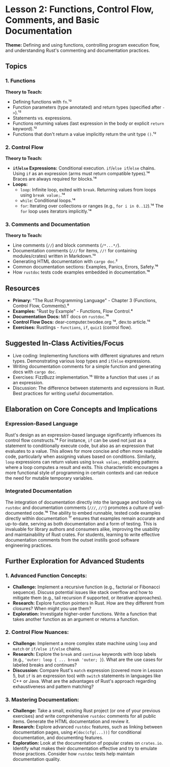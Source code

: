 # Lesson 2: Functions, Control Flow, Comments, and Basic Documentation

**Theme:** Defining and using functions, controlling program execution flow, and understanding Rust's commenting and documentation practices.

## Topics

### 1. Functions

**Theory to Teach:**

- Defining functions with `fn`.¹²
- Function parameters (type annotated) and return types (specified after `->`).¹²
- Statements vs. expressions.
- Functions returning values (last expression in the body or explicit `return` keyword).¹²
- Functions that don't return a value implicitly return the unit type `()`.¹²

### 2. Control Flow

**Theory to Teach:**

- **`if`/`else` Expressions:** Conditional execution. `if`/`else if`/`else` chains. Using `if` as an expression (arms must return compatible types).¹⁴ Braces are always required for blocks.¹⁴
- **Loops:**
  - `loop`: Infinite loop, exited with `break`. Returning values from loops using `break value;`.¹⁴
  - `while`: Conditional loops.¹⁴
  - `for`: Iterating over collections or ranges (e.g., `for i in 0..12`).¹⁴ The `for` loop uses iterators implicitly.¹⁴

### 3. Comments and Documentation

**Theory to Teach:**

- Line comments (`//`) and block comments (`/*...*/`).
- Documentation comments (`///` for items, `//!` for containing modules/crates) written in Markdown.¹³
- Generating HTML documentation with `cargo doc`.²
- Common documentation sections: Examples, Panics, Errors, Safety.¹⁶
- How `rustdoc` tests code examples embedded in documentation.¹⁶

## Resources

- **Primary:** "The Rust Programming Language" - Chapter 3 (Functions, Control Flow, Comments).⁸
- **Examples:** "Rust by Example" - Functions, Flow Control.⁴
- **Documentation Docs:** MIT docs on `rustdoc`.¹⁶
- **Control Flow Docs:** dear-computer.twodee.org ¹⁴, dev.to article.¹⁵
- **Exercises:** Rustlings - `functions`, `if`, `quiz1` (control flow).

## Suggested In-Class Activities/Focus

- Live coding: Implementing functions with different signatures and return types. Demonstrating various loop types and `if`/`else` expressions.
- Writing documentation comments for a simple function and generating docs with `cargo doc`.
- Exercises: FizzBuzz implementation.¹⁵ Write a function that uses `if` as an expression.
- Discussion: The difference between statements and expressions in Rust. Best practices for writing useful documentation.

## Elaboration on Core Concepts and Implications

### Expression-Based Language

Rust's design as an expression-based language significantly influences its control flow constructs.¹⁴ For instance, `if` can be used not just as a statement to conditionally execute code, but also as an expression that evaluates to a value. This allows for more concise and often more readable code, particularly when assigning values based on conditions. Similarly, `loop` expressions can return values using `break value;`, enabling patterns where a loop computes a result and exits. This characteristic encourages a more functional style of programming in certain contexts and can reduce the need for mutable temporary variables.

### Integrated Documentation

The integration of documentation directly into the language and tooling via `rustdoc` and documentation comments (`///`, `//!`) promotes a culture of well-documented code.¹⁶ The ability to embed runnable, tested code examples directly within documentation ¹⁷ ensures that examples remain accurate and up-to-date, serving as both documentation and a form of testing. This is invaluable for library authors and consumers alike, improving the usability and maintainability of Rust crates. For students, learning to write effective documentation comments from the outset instills good software engineering practices.

## Further Exploration for Advanced Students

### 1. Advanced Function Concepts:

- **Challenge:** Implement a recursive function (e.g., factorial or Fibonacci sequence). Discuss potential issues like stack overflow and how to mitigate them (e.g., tail recursion if supported, or iterative approaches).
- **Research:** Explore function pointers in Rust. How are they different from closures? When might you use them?
- **Exploration:** Investigate higher-order functions. Write a function that takes another function as an argument or returns a function.

### 2. Control Flow Nuances:

- **Challenge:** Implement a more complex state machine using `loop` and `match` or `if/else if/else` chains.
- **Research:** Explore the `break` and `continue` keywords with loop labels (e.g., `'outer: loop { ... break 'outer; }`). What are the use cases for labeled breaks and continues?
- **Discussion:** Compare Rust's `match` expression (covered more in Lesson 5, but `if` is an expression too) with `switch` statements in languages like C++ or Java. What are the advantages of Rust's approach regarding exhaustiveness and pattern matching?

### 3. Mastering Documentation:

- **Challenge:** Take a small, existing Rust project (or one of your previous exercises) and write comprehensive `rustdoc` comments for all public items. Generate the HTML documentation and review it.
- **Research:** Explore advanced `rustdoc` features, such as linking between documentation pages, using `#[doc(cfg(...))]` for conditional documentation, and documenting features.
- **Exploration:** Look at the documentation of popular crates on `crates.io`. Identify what makes their documentation effective and try to emulate those practices. Consider how `rustdoc` tests help maintain documentation quality.

